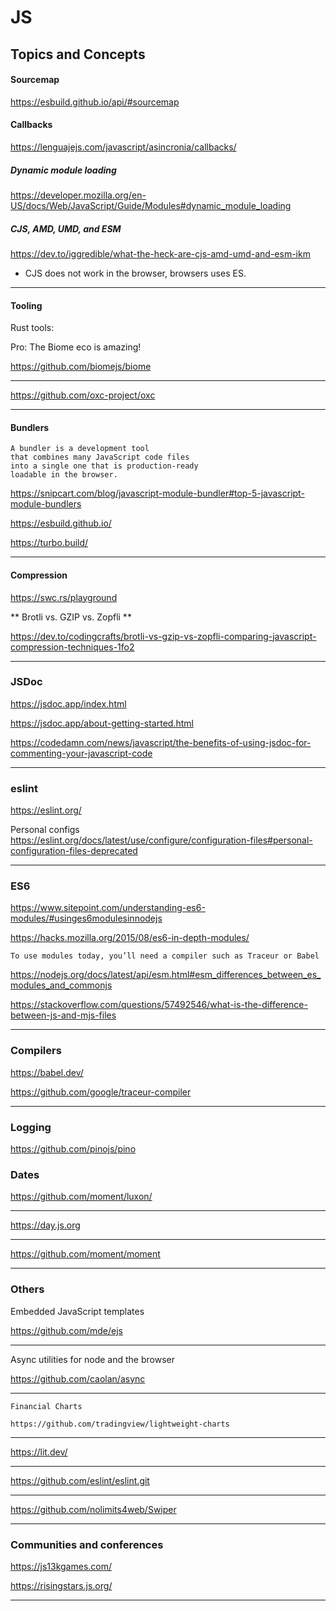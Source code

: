 # JS

## Topics and Concepts

#### Sourcemap

https://esbuild.github.io/api/#sourcemap

#### Callbacks

https://lenguajejs.com/javascript/asincronia/callbacks/

##### Dynamic module loading

https://developer.mozilla.org/en-US/docs/Web/JavaScript/Guide/Modules#dynamic_module_loading

##### CJS, AMD, UMD, and ESM

https://dev.to/iggredible/what-the-heck-are-cjs-amd-umd-and-esm-ikm

-   CJS does not work in the browser, browsers uses ES.

---

#### Tooling

Rust tools:

Pro: The Biome eco is amazing!

https://github.com/biomejs/biome

---

https://github.com/oxc-project/oxc

---

#### Bundlers

```
A bundler is a development tool
that combines many JavaScript code files
into a single one that is production-ready
loadable in the browser.
```

https://snipcart.com/blog/javascript-module-bundler#top-5-javascript-module-bundlers

https://esbuild.github.io/

https://turbo.build/

---

#### Compression

https://swc.rs/playground

** Brotli vs. GZIP vs. Zopfli **

https://dev.to/codingcrafts/brotli-vs-gzip-vs-zopfli-comparing-javascript-compression-techniques-1fo2

---

### JSDoc

https://jsdoc.app/index.html

https://jsdoc.app/about-getting-started.html

https://codedamn.com/news/javascript/the-benefits-of-using-jsdoc-for-commenting-your-javascript-code

---

### eslint

https://eslint.org/

Personal configs
<br>
https://eslint.org/docs/latest/use/configure/configuration-files#personal-configuration-files-deprecated

---

### ES6

https://www.sitepoint.com/understanding-es6-modules/#usinges6modulesinnodejs

https://hacks.mozilla.org/2015/08/es6-in-depth-modules/

```
To use modules today, you’ll need a compiler such as Traceur or Babel
```

https://nodejs.org/docs/latest/api/esm.html#esm_differences_between_es_modules_and_commonjs

https://stackoverflow.com/questions/57492546/what-is-the-difference-between-js-and-mjs-files

---

### Compilers

https://babel.dev/

https://github.com/google/traceur-compiler

---

### Logging

https://github.com/pinojs/pino

### Dates

https://github.com/moment/luxon/

---

https://day.js.org

---

https://github.com/moment/moment

---

### Others

Embedded JavaScript templates

https://github.com/mde/ejs

---

Async utilities for node and the browser

https://github.com/caolan/async

---

    Financial Charts

    https://github.com/tradingview/lightweight-charts

---

https://lit.dev/

---

https://github.com/eslint/eslint.git

---

https://github.com/nolimits4web/Swiper

---

### Communities and conferences

https://js13kgames.com/

https://risingstars.js.org/

---
